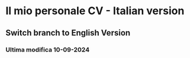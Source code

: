 # Il mio personale CV - Italian version

## Switch branch to English Version

### Ultima modifica 10-09-2024